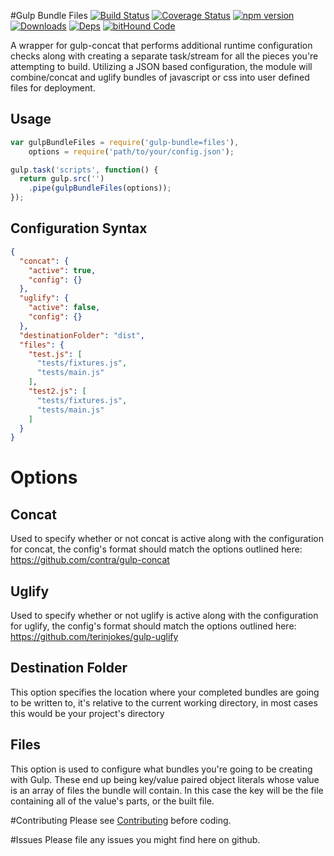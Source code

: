 #Gulp Bundle Files 
[![Build Status](https://travis-ci.org/m4l1c3/gulp-bundle-files.png)](https://travis-ci.org/m4l1c3/gulp-bundle-files) [![Coverage Status](https://coveralls.io/repos/github/m4l1c3/gulp-bundle-files/badge.svg?branch=master)](https://coveralls.io/github/m4l1c3/gulp-bundle-files?branch=master) [![npm version](https://img.shields.io/npm/v/gulp-bundle-files.svg)](https://www.npmjs.com/package/gulp-bundle-files) [![Downloads][downloads-image]][npm-url] [![Deps](https://david-dm.org/m4l1c3/gulp-bundle-files.png)](https://david-dm.org/m4l1c3/gulp-bundle-files) [![bitHound Code](https://www.bithound.io/github/m4l1c3/gulp-bundle-files/badges/code.svg)](https://www.bithound.io/github/m4l1c3/gulp-bundle-files)

A wrapper for gulp-concat that performs additional runtime configuration checks along with creating a separate task/stream for all the pieces you're attempting to build.  Utilizing a JSON based configuration, the module will combine/concat and uglify bundles of javascript or css into user defined files for deployment.

## Usage

```js
var gulpBundleFiles = require('gulp-bundle=files'),
    options = require('path/to/your/config.json');

gulp.task('scripts', function() {
  return gulp.src('')
    .pipe(gulpBundleFiles(options));
});
```

## Configuration Syntax

```json
{
  "concat": {
    "active": true,
    "config": {}
  },
  "uglify": {
    "active": false,
    "config": {}
  },
  "destinationFolder": "dist",
  "files": {
    "test.js": [
      "tests/fixtures.js",
      "tests/main.js"
    ],
    "test2.js": [
      "tests/fixtures.js",
      "tests/main.js"
    ]
  }
}
```

# Options

## Concat
Used to specify whether or not concat is active along with the configuration for concat, the config's format should match the options outlined here: https://github.com/contra/gulp-concat

## Uglify
Used to specify whether or not uglify is active along with the configuration for uglify, the config's format should match the options outlined here: https://github.com/terinjokes/gulp-uglify

## Destination Folder
This option specifies the location where your completed bundles are going to be written to, it's relative to the current working directory, in most cases this would be your project's directory

## Files
This option is used to configure what bundles you're going to be creating with Gulp.  These end up being key/value paired object literals whose value is an array of files the bundle will contain.
In this case the key will be the file containing all of the value's parts, or the built file.

#Contributing
Please see [Contributing](https://github.com/m4l1c3/gulp-bundle-files/blob/master/CONTRIBUTING.md) before coding.

#Issues
Please file any issues you might find here on github.


[downloads-image]: https://img.shields.io/npm/dm/gulp-bundle-files.svg
[npm-url]: https://www.npmjs.com/package/gulp-bundle-files
